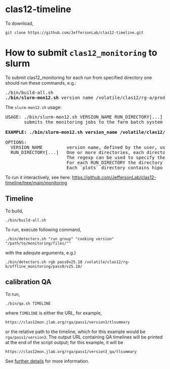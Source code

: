 # clas12-timeline

To download,
```
git clone https://github.com/JeffersonLab/clas12-timeline.git
```


# How to submit `clas12_monitoring` to slurm
To submit clas12_monitoring for each run from specified directory one should run these commands, e.g.:
<pre>
./bin/build-all.sh
<b>./bin/slurm-mon12.sh</b> version_name /volatile/clas12/rg-a/production/Spring19/mon/recon/[0-9][0-9][0-9][0-9][0-9][0-9]
</pre>

The `slurm-mon12.sh` usage:
<pre>
USAGE: ./bin/slurm-mon12.sh VERSION_NAME RUN_DIRECTORY[...]
       submits the monitoring jobs to the farm batch system via Slurm. Each job corresponds to one RUN_DIRECTORY.

<b>EXAMPLE: ./bin/slurm-mon12.sh version_name /volatile/clas12/rg-a/production/Spring19/mon/recon/[0-9][0-9][0-9][0-9][0-9][0-9]</b>

OPTIONS:
  VERSION_NAME         version name, defined by the user, used for slurm jobs identification
  RUN_DIRECTORY[...]   One or more directories, each directory corresponds to one run and should contain reconstructed hipo files.
                       The regexp can be used to specify the list of directories as well.
                       For each RUN_DIRECTORY the directory <b>plots#RUN</b> is created in the working directory.
                       Each `plots` directory contains hipo files with monitoring histograms.
</pre>

To run it interactively, see here: https://github.com/JeffersonLab/clas12-timeline/tree/main/monitoring

##  Timeline
To build,
```
./bin/build-all.sh
```

To run, execute following command,

```
./bin/detectors.sh "run group" "cooking version" "/path/to/monitoring/files/""
```
with the adequte arguments, e.g.)
```
./bin/detectors.sh rgb pass0v25.18 /volatile/clas12/rg-b/offline_monitoring/pass0/v25.18/
```


## calibration QA

To run,
```
./bin/qa.sh TIMELINE
```
where `TIMELINE` is either the URL, for example,
```
https://clas12mon.jlab.org/rga/pass1/version3/tlsummary
```
or the relative path to the timeline, which for this example would be `rga/pass1/version3`. The output
URL containing QA timelines will be printed at the end of the script output; for this example, it will be
```
https://clas12mon.jlab.org/rga/pass1/version3_qa/tlsummary
```

See [further details](https://github.com/JeffersonLab/clas12-timeline/blob/main/calib-qa/README.md) for more information.



